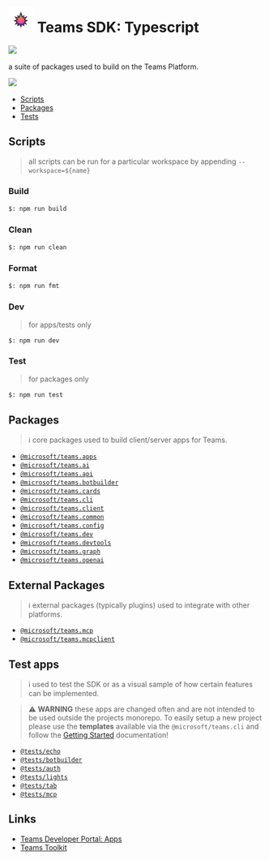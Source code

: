 # <img src="./assets/icons/icon.png" width="50px" /> Teams SDK: Typescript

<a href="#">
    <img src="https://img.shields.io/github/package-json/v/microsoft/teams.ts?label=npm" />
</a>

a suite of packages used to build on the Teams Platform.

<a href="https://microsoft.github.io/teams-ai" target="_blank">
    <img src="https://img.shields.io/badge/📖 Getting Started-blue?style=for-the-badge" />
</a>

- [Scripts](#scripts)
- [Packages](#packages)
- [Tests](#tests)

## Scripts

> all scripts can be run for a particular workspace by appending `--workspace=${name}`

### Build

```bash
$: npm run build
```

### Clean

```bash
$: npm run clean
```

### Format

```bash
$: npm run fmt
```

### Dev

> for apps/tests only

```bash
$: npm run dev
```

### Test

> for packages only

```bash
$: npm run test
```

## Packages

> ℹ️ core packages used to build client/server apps for Teams.

- [`@microsoft/teams.apps`](./packages/apps/README.md)
- [`@microsoft/teams.ai`](./packages/ai/README.md)
- [`@microsoft/teams.api`](./packages/api/README.md)
- [`@microsoft/teams.botbuilder`](./packages/botbuilder/README.md)
- [`@microsoft/teams.cards`](./packages/cards/README.md)
- [`@microsoft/teams.cli`](./packages/cli/README.md)
- [`@microsoft/teams.client`](./packages/client/README.md)
- [`@microsoft/teams.common`](./packages/common/README.md)
- [`@microsoft/teams.config`](./packages/config/README.md)
- [`@microsoft/teams.dev`](./packages/dev/README.md)
- [`@microsoft/teams.devtools`](./packages/devtools/README.md)
- [`@microsoft/teams.graph`](./packages/graph/README.md)
- [`@microsoft/teams.openai`](./packages/openai/README.md)

## External Packages

> ℹ️ external packages (typically plugins) used to integrate with other platforms.

- [`@microsoft/teams.mcp`](./external/mcp/README.md)
- [`@microsoft/teams.mcpclient`](./external/mcpclient/README.md)

## Test apps

> ℹ️ used to test the SDK or as a visual sample of how certain features can be implemented.

> ⚠️ **WARNING** these apps are changed often and are not intended to be used outside the
> projects monorepo. To easily setup a new project please use the **templates** available via
> the `@microsoft/teams.cli` and follow the
> [Getting Started](https://microsoft.github.io/teams-ai/2.getting-started/1.create-application.html) documentation!

- [`@tests/echo`](./tests/echo/README.md)
- [`@tests/botbuilder`](./tests/botbuilder/README.md)
- [`@tests/auth`](./tests/auth/README.md)
- [`@tests/lights`](./tests/lights/README.md)
- [`@tests/tab`](./tests/tab/README.md)
- [`@tests/mcp`](./tests/mcp/README.md)

## Links

- [Teams Developer Portal: Apps](https://dev.teams.microsoft.com/apps)
- [Teams Toolkit](https://www.npmjs.com/package/@microsoft/teamsapp-cli)

